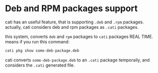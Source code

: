 # Deb and RPM packages support
cati has an useful feature, that is supporting `.deb` and `.rpm` packages.
actually, cati considers deb and rpm packages as `.cati` packages.

this system, converts `deb` and `rpm` packages to `cati` packages REAL TIME. means if you run this command:

```bash
cati pkg show some-deb-package.deb
```

cati converts `some-deb-package.deb` to an `.cati` package temporaily, and considers the `.cati` generated file.
